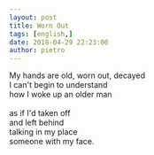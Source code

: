 ```yaml
---
layout: post
title: Worn Out
tags: [english,]
date: 2018-04-29 22:23:00
author: pietro
---
```

My hands are old, worn out, decayed<br/>I can't begin to understand<br/>how I woke up an older man<br/><br/>as if I'd taken off<br/>and left behind<br/>talking in my place<br/>someone with my face.
